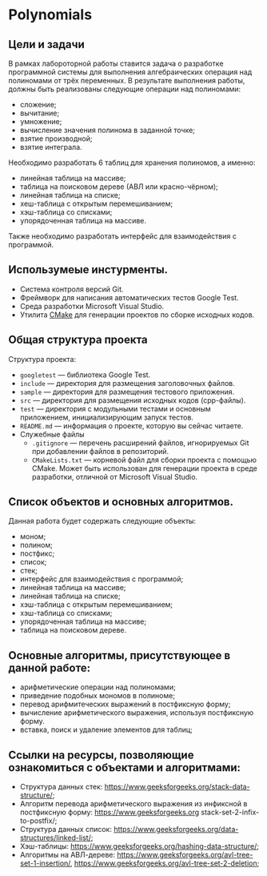 # Polynomials

## Цели и задачи

В рамках лабороторной работы ставится задача о разработке программной системы для выполнения алгебраических операция над полиномами от трёх переменных. В результате выполнения работы, должны быть реализованы следующие операции над полиномами:
- сложение;
- вычитание;
- умножение;
- вычисление значения полинома в заданной точке;
- взятие производной;
- взятие интеграла.

Необходимо разработать 6 таблиц для хранения полиномов, а именно:
- линейная таблица на массиве;
- таблица на поисковом дереве (АВЛ или красно-чёрном);
- линейная таблица на списке;
- хеш-таблица с открытым перемешиванием;
- хэш-таблица со списками;
- упорядоченная таблица на массиве.

Также необходимо разработать интерфейс для взаимодействия с программой.

## Использумеые инстурменты.

  - Система контроля версий Git.
  - Фреймворк для написания автоматических тестов Google Test.
  - Среда разработки Microsoft Visual Studio.
  - Утилита [CMake](http://www.cmake.org) для генерации проектов по сборке исходных кодов.

## Общая структура проекта

Структура проекта:

  - `googletest` — библиотека Google Test.
  - `include` — директория для размещения заголовочных файлов.
  - `sample` — директория для размещения тестового приложения.
  - `src` — директория для размещения исходных кодов (cpp-файлы).
  - `test` — директория с модульными тестами и основным приложением, инициализирующим запуск тестов.
  - `README.md` — информация о проекте, которую вы сейчас читаете.
  - Служебные файлы
    - `.gitignore` — перечень расширений файлов, игнорируемых Git при добавлении
      файлов в репозиторий.
    - `CMakeLists.txt` — корневой файл для сборки проекта с помощью CMake. Может
      быть использован для генерации проекта в среде разработки, отличной от
      Microsoft Visual Studio.

## Список объектов и основных алгоритмов.

Данная работа будет содержать следующие объекты:

- моном;
- полином;
- постфикс;
- список;
- стек;
- интерфейс для взаимодействия с программой;
- линейная таблица на массиве;
- линейная таблица на списке;
- хэш-таблица с открытым перемешиванием;
- хэш-таблица со списками;
- упорядоченная таблица на массиве;
- таблица на поисковом дереве.

## Основные алгоритмы, присутствующее в данной работе:

- арифметические операции над полиномами;
- приведение подобных мономов в полиноме;
- перевод арифмитеческих выражений в постфиксную форму;
- вычисление арифметического выражения, используя постфиксную форму.
- вставка, поиск и удаление элементов для таблиц;

## Ссылки на ресурсы, позволяющие ознакомиться с объектами и алгоритмами:

- Структура данных стек: https://www.geeksforgeeks.org/stack-data-structure/;
- Алгоритм перевода арифметического выражения из инфиксной в постфиксную форму: https://www.geeksforgeeks.org stack-set-2-infix-to-postfix/;
- Структура данных список: https://www.geeksforgeeks.org/data-structures/linked-list/;
- Хэш-таблицы: https://www.geeksforgeeks.org/hashing-data-structure/;
- Алгоритмы на АВЛ-дереве: https://www.geeksforgeeks.org/avl-tree-set-1-insertion/, https://www.geeksforgeeks.org/avl-tree-set-2-deletion;
